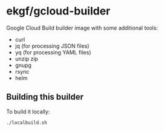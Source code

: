 # ekgf/gcloud-builder

Google Cloud Build builder image with some additional tools:

- curl
- jq (for processing JSON files)
- yq (for processing YAML files)
- unzip zip
- gnupg
- rsync
- helm

## Building this builder

To build it locally:

```
./localbuild.sh
```
